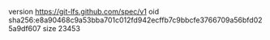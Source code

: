 version https://git-lfs.github.com/spec/v1
oid sha256:e8a90468c9a53bba701c012fd942ecffb7c9bbcfe3766709a56bfd025a9df607
size 23453
